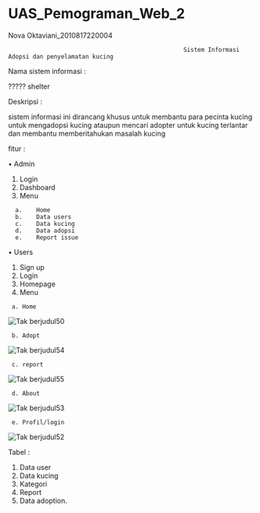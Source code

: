 # UAS_Pemograman_Web_2

Nova Oktaviani_2010817220004

                                                      Sistem Informasi Adopsi dan penyelamatan kucing
Nama sistem informasi :

????? shelter

Deskripsi : 

sistem informasi ini dirancang khusus untuk membantu para pecinta kucing untuk mengadopsi kucing ataupun mencari adopter untuk kucing terlantar dan membantu memberitahukan masalah kucing

fitur :

•	Admin 
  1.	Login
  2.	Dashboard
  3.	Menu 
     
      a.	Home
      b.	Data users
      c.	Data kucing
      d.	Data adopsi
      e.	Report issue

•	Users
  1.	Sign up
  2.	Login
  3.	Homepage
  4.	Menu
  
     a.	Home
  ![Tak berjudul50](https://user-images.githubusercontent.com/101535774/166681740-0f4867c5-ae24-41c0-845e-cc97742be5a2.jpg)

     b.	Adopt
  ![Tak berjudul54](https://user-images.githubusercontent.com/101535774/166681891-81f802fc-0abf-450a-a8df-af69f5996111.jpg)

     c.	report
  ![Tak berjudul55](https://user-images.githubusercontent.com/101535774/166682015-ee423a55-568a-4b1c-8945-c964f7da235c.jpg)

     d.	About
  ![Tak berjudul53](https://user-images.githubusercontent.com/101535774/166682042-8aab4094-bdbd-4d6c-abce-847661124685.jpg)

     e.	Profil/login
  ![Tak berjudul52](https://user-images.githubusercontent.com/101535774/166682065-a8d7a46b-53c0-46dc-a153-e88e0351db3e.jpg)

Tabel :
1.	Data user
2.	Data kucing
3.	Kategori
4.	Report
5.	Data adoption.
